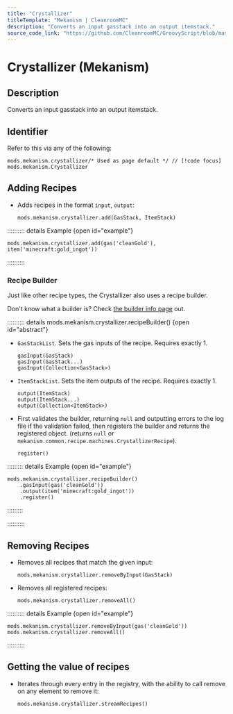 ```yaml
---
title: "Crystallizer"
titleTemplate: "Mekanism | CleanroomMC"
description: "Converts an input gasstack into an output itemstack."
source_code_link: "https://github.com/CleanroomMC/GroovyScript/blob/master/src/main/java/com/cleanroommc/groovyscript/compat/mods/mekanism/Crystallizer.java"
---
```


# Crystallizer (Mekanism)

## Description

Converts an input gasstack into an output itemstack.

## Identifier

Refer to this via any of the following:

```groovy:no-line-numbers {1}
mods.mekanism.crystallizer/* Used as page default */ // [!code focus]
mods.mekanism.Crystallizer
```


## Adding Recipes

- Adds recipes in the format `input`, `output`:

    ```groovy:no-line-numbers
    mods.mekanism.crystallizer.add(GasStack, ItemStack)
    ```

:::::::::: details Example {open id="example"}
```groovy:no-line-numbers
mods.mekanism.crystallizer.add(gas('cleanGold'), item('minecraft:gold_ingot'))
```

::::::::::

### Recipe Builder

Just like other recipe types, the Crystallizer also uses a recipe builder.

Don't know what a builder is? Check [the builder info page](../../introduction/builder.md) out.

:::::::::: details mods.mekanism.crystallizer.recipeBuilder() {open id="abstract"}
- `GasStackList`. Sets the gas inputs of the recipe. Requires exactly 1.

    ```groovy:no-line-numbers
    gasInput(GasStack)
    gasInput(GasStack...)
    gasInput(Collection<GasStack>)
    ```

- `ItemStackList`. Sets the item outputs of the recipe. Requires exactly 1.

    ```groovy:no-line-numbers
    output(ItemStack)
    output(ItemStack...)
    output(Collection<ItemStack>)
    ```

- First validates the builder, returning `null` and outputting errors to the log file if the validation failed, then registers the builder and returns the registered object. (returns `null` or `mekanism.common.recipe.machines.CrystallizerRecipe`).

    ```groovy:no-line-numbers
    register()
    ```

::::::::: details Example {open id="example"}
```groovy:no-line-numbers
mods.mekanism.crystallizer.recipeBuilder()
    .gasInput(gas('cleanGold'))
    .output(item('minecraft:gold_ingot'))
    .register()
```

:::::::::

::::::::::

## Removing Recipes

- Removes all recipes that match the given input:

    ```groovy:no-line-numbers
    mods.mekanism.crystallizer.removeByInput(GasStack)
    ```

- Removes all registered recipes:

    ```groovy:no-line-numbers
    mods.mekanism.crystallizer.removeAll()
    ```

:::::::::: details Example {open id="example"}
```groovy:no-line-numbers
mods.mekanism.crystallizer.removeByInput(gas('cleanGold'))
mods.mekanism.crystallizer.removeAll()
```

::::::::::

## Getting the value of recipes

- Iterates through every entry in the registry, with the ability to call remove on any element to remove it:

    ```groovy:no-line-numbers
    mods.mekanism.crystallizer.streamRecipes()
    ```
